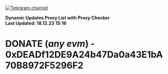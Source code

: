 [![Telegram channel](https://img.shields.io/endpoint?url=https://runkit.io/damiankrawczyk/telegram-badge/branches/master?url=https://t.me/n4z4v0d)](https://t.me/n4z4v0d) 

**Dynamic Updates Proxy List with Proxy Checker**  
**Last Updated: 18.12.23 15:16**

# DONATE (_any evm_) - 0xDEADf12DE9A24b47Da0a43E1bA70B8972F5296F2
